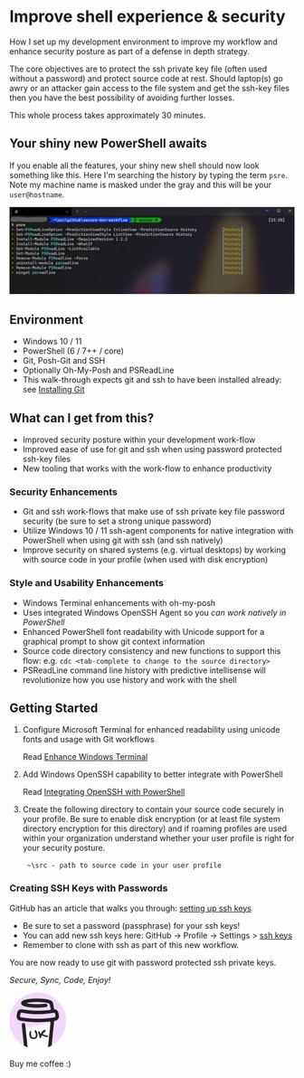 # Improve shell experience & security

How I set up my development environment to improve my workflow and enhance security posture as part of a defense in depth strategy.

The core objectives are to protect the ssh private key file (often used without a password) and protect source code at rest. Should laptop(s) go awry or an attacker gain access to the file system and get the ssh-key files then you have the best possibility of avoiding further losses.

This whole process takes approximately 30 minutes.

## Your shiny new PowerShell awaits

If you enable all the features, your shiny new shell should now look something like this. Here I'm searching the history by typing the term `psre`. Note my machine name is masked under the gray and this will be your `user@hostname`.

![ShinyShell](img/ExampleShell.jpg)

## Environment

- Windows 10 / 11
- PowerShell (6 / 7++ / core)
- Git, Posh-Git and SSH
- Optionally Oh-My-Posh and PSReadLine
- This walk-through expects git and ssh to have been installed already: see [Installing Git](https://git-scm.com/book/en/v2/Getting-Started-Installing-Git)

## What can I get from this?

- Improved security posture within your development work-flow
- Improved ease of use for git and ssh when using password protected ssh-key files
- New tooling that works with the work-flow to enhance productivity

### Security Enhancements

- Git and ssh work-flows that make use of ssh private key file password security (be sure to set a strong unique password)
- Utilize Windows 10 / 11 ssh-agent components for native integration with PowerShell when using git with ssh (and ssh natively)
- Improve security on shared systems (e.g. virtual desktops) by working with source code in your profile (when used with disk encryption)

### Style and Usability Enhancements

- Windows Terminal enhancements with oh-my-posh
- Uses integrated Windows OpenSSH Agent so you _can work natively in PowerShell_
- Enhanced PowerShell font readability with Unicode support for a graphical prompt to show git context information
- Source code directory consistency and new functions to support this flow: e.g. ```cdc <tab-complete to change to the source directory>```
- PSReadLine command line history with predictive intellisense will revolutionize how you use history and work with the shell

## Getting Started

1. Configure Microsoft Terminal for enhanced readability using unicode fonts and usage with Git workflows

    Read [Enhance Windows Terminal](/terminal/readme.md)

1. Add Windows OpenSSH capability to better integrate with PowerShell

   Read [Integrating OpenSSH with PowerShell](/pwsh/readme.md)

1. Create the following directory to contain your source code securely in your profile. Be sure to enable disk encryption (or at least file system directory encryption for this directory) and if roaming profiles are used within your organization understand whether your user profile is right for your security posture.

   ```text
    ~\src - path to source code in your user profile
   ```

### Creating SSH Keys with Passwords

GitHub has an article that walks you through: [setting up ssh keys](https://docs.github.com/en/authentication/connecting-to-github-with-ssh/generating-a-new-ssh-key-and-adding-it-to-the-ssh-agent)

- Be sure to set a password (passphrase) for your ssh keys!
- You can add new ssh keys here: GitHub -> Profile -> Settings > [ssh keys](https://github.com/settings/keys)
- Remember to clone with ssh as part of this new workflow.
  
You are now ready to use git with password protected ssh private keys.

*Secure, Sync, Code, Enjoy!*

[![Buy me a coffee!](img/bmc.jpg)](https://www.buymeacoffee.com/ukbendavies)

Buy me coffee :)
